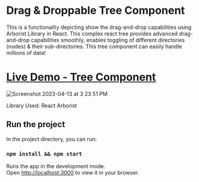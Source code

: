 # Drag & Droppable Tree Component 
This is a functionality depicting show the drag-and-drop capabilities using Arborist Library in React. 
This complex react tree provides advanced drag-and-drop capabilities smoothly, enables toggling of different directories (nodes) & their sub-directories. 
This tree component can easily handle millions of data!
 
 # [Live Demo - Tree Component](https://main--startling-valkyrie-3d25d7.netlify.app/)     
![Screenshot 2023-04-13 at 3 23 51 PM](https://user-images.githubusercontent.com/2153396/231772417-75a7bc04-9501-4e8b-a1a5-8d41ffef98fa.png)

Library Used: React Arborist 



## Run the project

In the project directory, you can run:

### `npm install && npm start`

Runs the app in the development mode.\
Open [http://localhost:3000](http://localhost:3000) to view it in your browser.
 
